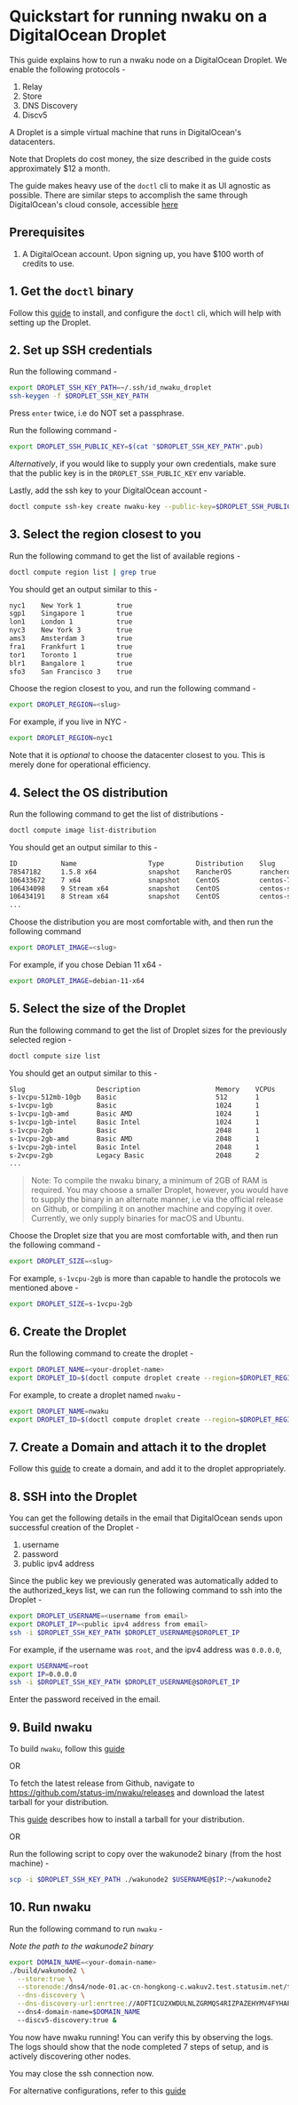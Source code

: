 # Quickstart for running nwaku on a DigitalOcean Droplet

This guide explains how to run a nwaku node on a 
DigitalOcean Droplet. We enable the following protocols -

1. Relay
2. Store
3. DNS Discovery
4. Discv5

A Droplet is a simple virtual machine that runs in DigitalOcean's datacenters.

Note that Droplets do cost money, the size described in the guide costs approximately $12 a month. 

The guide makes heavy use of the `doctl` cli to make it as UI agnostic as possible. 
There are similar steps to accomplish the same through DigitalOcean's cloud console, accessible [here](https://cloud.digitalocean.com/)

## Prerequisites

1. A DigitalOcean account. Upon signing up, you have $100 worth of credits to use.



## 1. Get the `doctl` binary

Follow this [guide](https://docs.digitalocean.com/reference/doctl/how-to/install/) to install,
and configure the `doctl` cli, which will help with setting up the Droplet.

## 2. Set up SSH credentials

Run the following command -
```bash
export DROPLET_SSH_KEY_PATH=~/.ssh/id_nwaku_droplet
ssh-keygen -f $DROPLET_SSH_KEY_PATH
```

Press `enter` twice, i.e do NOT set a passphrase.

Run the following command -
```bash
export DROPLET_SSH_PUBLIC_KEY=$(cat "$DROPLET_SSH_KEY_PATH".pub)
```

*Alternatively*, if you would like to supply your own credentials, make sure that the public key is in the `DROPLET_SSH_PUBLIC_KEY` env variable.


Lastly, add the ssh key to your DigitalOcean account -
```bash
doctl compute ssh-key create nwaku-key --public-key=$DROPLET_SSH_PUBLIC_KEY
```

## 3. Select the region closest to you

Run the following command to get the list of available
regions -

```bash
doctl compute region list | grep true
```

You should get an output similar to this -

```bash
nyc1    New York 1         true
sgp1    Singapore 1        true
lon1    London 1           true
nyc3    New York 3         true
ams3    Amsterdam 3        true
fra1    Frankfurt 1        true
tor1    Toronto 1          true
blr1    Bangalore 1        true
sfo3    San Francisco 3    true
```
Choose the region closest to you, and run the following command -

```bash
export DROPLET_REGION=<slug>
```

For example, if you live in NYC -
```bash
export DROPLET_REGION=nyc1
```

Note that it is *optional* to choose the datacenter closest to you. This is merely done for operational efficiency.

## 4. Select the OS distribution

Run the following command to get the list of distributions -

```bash
doctl compute image list-distribution
```

You should get an output similar to this -

```bash
ID           Name                  Type        Distribution    Slug                   Public    Min Disk
78547182     1.5.8 x64             snapshot    RancherOS       rancheros              true      15
106433672    7 x64                 snapshot    CentOS          centos-7-x64           true      9
106434098    9 Stream x64          snapshot    CentOS          centos-stream-9-x64    true      10
106434191    8 Stream x64          snapshot    CentOS          centos-stream-8-x64    true      10
...
```

Choose the distribution you are most comfortable with, and then run the following command

```bash
export DROPLET_IMAGE=<slug>
```

For example, if you chose Debian 11 x64 -

```bash
export DROPLET_IMAGE=debian-11-x64
```

## 5. Select the size of the Droplet

Run the following command to get the list of Droplet sizes for the previously selected region -

```bash
doctl compute size list
```

You should get an output similar to this -
```bash
Slug                  Description                   Memory    VCPUs    Disk    Price Monthly    Price Hourly
s-1vcpu-512mb-10gb    Basic                         512       1        10      4.00             0.005950
s-1vcpu-1gb           Basic                         1024      1        25      6.00             0.008930
s-1vcpu-1gb-amd       Basic AMD                     1024      1        25      7.00             0.010420
s-1vcpu-1gb-intel     Basic Intel                   1024      1        25      7.00             0.010420
s-1vcpu-2gb           Basic                         2048      1        50      12.00            0.017860
s-1vcpu-2gb-amd       Basic AMD                     2048      1        50      14.00            0.020830
s-1vcpu-2gb-intel     Basic Intel                   2048      1        50      14.00            0.020830
s-2vcpu-2gb           Legacy Basic                  2048      2        60      18.00            0.026790
...
```

> Note: To compile the nwaku binary, a minimum of 2GB of RAM is required. You may choose a smaller Droplet, however, you would have to supply the binary in an alternate manner, i.e via the official release on Github, or compiling it on another machine and copying it over. Currently, we only supply binaries for macOS and Ubuntu.

Choose the Droplet size that you are most comfortable with, and then run the following command -

```bash
export DROPLET_SIZE=<slug>
```

For example, `s-1vcpu-2gb` is more than capable to handle the protocols we mentioned above -

```bash
export DROPLET_SIZE=s-1vcpu-2gb
```

## 6. Create the Droplet

Run the following command to create the droplet -

```bash
export DROPLET_NAME=<your-droplet-name>
export DROPLET_ID=$(doctl compute droplet create --region=$DROPLET_REGION --image=$DROPLET_IMAGE --size=$DROPLET_SIZE --enable-monitoring --format=ID --wait $DROPLET_NAME | sed -n '2 p')
```

For example, to create a droplet named `nwaku` -

```bash
export DROPLET_NAME=nwaku
export DROPLET_ID=$(doctl compute droplet create --region=$DROPLET_REGION --image=$DROPLET_IMAGE --size=$DROPLET_SIZE --enable-monitoring --format=ID --wait $DROPLET_NAME | sed -n '2 p')
```

## 7. Create a Domain and attach it to the droplet

Follow this [guide](https://docs.digitalocean.com/products/networking/dns/how-to/add-domains/) to create a domain, and add it to the droplet appropriately.

## 8. SSH into the Droplet

You can get the following details in the email that DigitalOcean sends upon successful creation of the Droplet -

1. username
2. password
3. public ipv4 address

Since the public key we previously generated was automatically added to the authorized_keys list, we can run the following command to ssh into the Droplet -

```bash
export DROPLET_USERNAME=<username from email>
export DROPLET_IP=<public ipv4 address from email>
ssh -i $DROPLET_SSH_KEY_PATH $DROPLET_USERNAME@$DROPLET_IP
```

For example, if the username was `root`, and the ipv4 address was `0.0.0.0`,

```bash
export USERNAME=root
export IP=0.0.0.0
ssh -i $DROPLET_SSH_KEY_PATH $DROPLET_USERNAME@$DROPLET_IP
```

Enter the password received in the email.

## 9. Build nwaku

To build `nwaku`, follow this [guide](./how-to/build.md)

OR

To fetch the latest release from Github, navigate to https://github.com/status-im/nwaku/releases and download the latest tarball for your distribution.

This [guide](https://www.itprotoday.com/development-techniques-and-management/how-install-targz-file-ubuntu-linux) describes how to install a tarball for your distribution.

OR

Run the following script to copy over the wakunode2 binary (from the host machine) -

```bash
scp -i $DROPLET_SSH_KEY_PATH ./wakunode2 $USERNAME@$IP:~/wakunode2
```

## 10. Run nwaku

Run the following command to run `nwaku` -

*Note the path to the wakunode2 binary*

```bash
export DOMAIN_NAME=<your-domain-name>
./build/wakunode2 \
  --store:true \
  --storenode:/dns4/node-01.ac-cn-hongkong-c.wakuv2.test.statusim.net/tcp/30303/p2p/16Uiu2HAkvWiyFsgRhuJEb9JfjYxEkoHLgnUQmr1N5mKWnYjxYRVm \
  --dns-discovery \
  --dns-discovery-url:enrtree://AOFTICU2XWDULNLZGRMQS4RIZPAZEHYMV4FYHAPW563HNRAOERP7C@test.waku.nodes.status.im
  --dns4-domain-name=$DOMAIN_NAME
  --discv5-discovery:true &
```

You now have nwaku running! You can verify this by observing the logs. The logs should show that the node completed 7 steps of setup, and is actively discovering other nodes.

You may close the ssh connection now.

For alternative configurations, refer to this [guide](./how-to/configure.md)

